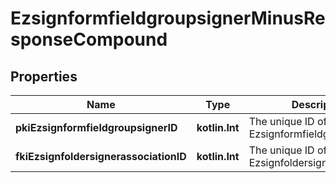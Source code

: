 
# EzsignformfieldgroupsignerMinusResponseCompound

## Properties
Name | Type | Description | Notes
------------ | ------------- | ------------- | -------------
**pkiEzsignformfieldgroupsignerID** | **kotlin.Int** | The unique ID of the Ezsignformfieldgroupsigner | 
**fkiEzsignfoldersignerassociationID** | **kotlin.Int** | The unique ID of the Ezsignfoldersignerassociation | 



